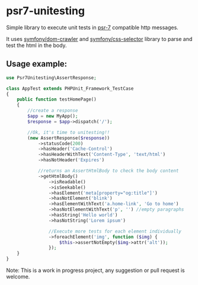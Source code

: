 # psr7-unitesting

Simple library to execute unit tests in [psr-7](http://www.php-fig.org/psr/psr-7/) compatible http messages.

It uses [symfony/dom-crawler](https://github.com/symfony/DomCrawler) and [symfony/css-selector](https://github.com/symfony/CssSelector) library to parse and test the html in the body.

## Usage example:

```php
use Psr7Unitesting\AssertResponse;

class AppTest extends PHPUnit_Framework_TestCase
{
	public function testHomePage()
	{
		//create a response
		$app = new MyApp();
		$response = $app->dispatch('/');

		//Ok, it's time to unitesting!!
		(new AssertResponse($response))
			->statusCode(200)
			->hasHeader('Cache-Control')
			->hasHeaderWithText('Content-Type', 'text/html')
			->hasNotHeader('Expires')

			//returns an AssertHtmlBody to check the body content
			->getHtmlBody()
				->isReadable()
				->isSeekable()
				->hasElement('meta[property="og:title"]')
				->hasNotElement('blink')
				->hasElementWithText('a.home-link', 'Go to home')
				->hasNotElementWithText('p', '') //empty paragraphs
				->hasString('Hello world')
				->hasNotString('Lorem ipsum')

				//Execute more tests for each element individually
				->foreachElement('img', function ($img) {
					$this->assertNotEmpty($img->attr('alt'));
				});
	}
}
```

Note: This is a work in progress project, any suggestion or pull request is welcome.
